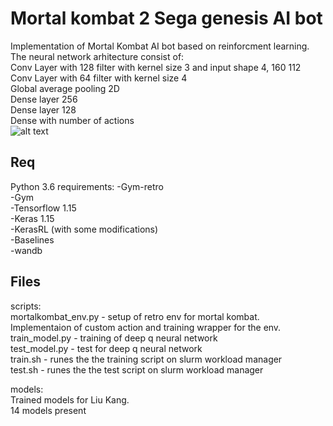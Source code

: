 # Mortal kombat 2 Sega genesis AI bot
Implementation of Mortal Kombat AI bot based on reinforcment learning.   
The neural network arhitecture consist of:  
Conv Layer with 128 filter with kernel size 3 and input shape 4, 160 112  
Conv Layer with 64 filter with kernel size 4  
Global average pooling 2D  
Dense layer 256  
Dense layer 128  
Dense with number of actions  
![alt text](https://i.ytimg.com/vi/-gl71qZoZw8/hqdefault.jpg)

## Req
Python 3.6 requirements:
-Gym-retro  
-Gym  
-Tensorflow 1.15  
-Keras 1.15  
-KerasRL (with some modifications)  
-Baselines  
-wandb  

## Files  

scripts:   
	mortalkombat_env.py - setup of retro env for mortal kombat.   
	Implementaion of custom action and training wrapper for the env.
	train_model.py - training of deep q neural network  
	test_model.py - test for deep q neural network   
	train.sh - runes the the training script on slurm workload manager  
	test.sh - runes the the test script on slurm workload manager  
  
models:  
	Trained models for Liu Kang.   
	14 models present  
